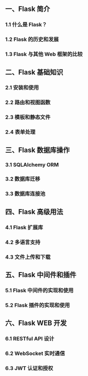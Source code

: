 ## 一、Flask 简介

### 1.1 什么是 Flask？

### 1.2 Flask 的历史和发展

### 1.3 Flask 与其他 Web 框架的比较

## 二、Flask 基础知识

### 2.1 安装和使用

### 2.2 路由和视图函数

### 2.3 模板和静态文件

### 2.4 表单处理

## 三、Flask 数据库操作

### 3.1 SQLAlchemy ORM

### 3.2 数据库迁移

### 3.3 数据库连接池

## 四、Flask 高级用法

### 4.1 Flask 扩展库

### 4.2 多语言支持

### 4.3 文件上传和下载

## 五、Flask 中间件和插件

### 5.1 Flask 中间件的实现和使用

### 5.2 Flask 插件的实现和使用

## 六、Flask WEB 开发

### 6.1 RESTful API 设计

### 6.2 WebSocket 实时通信

### 6.3 JWT 认证和授权